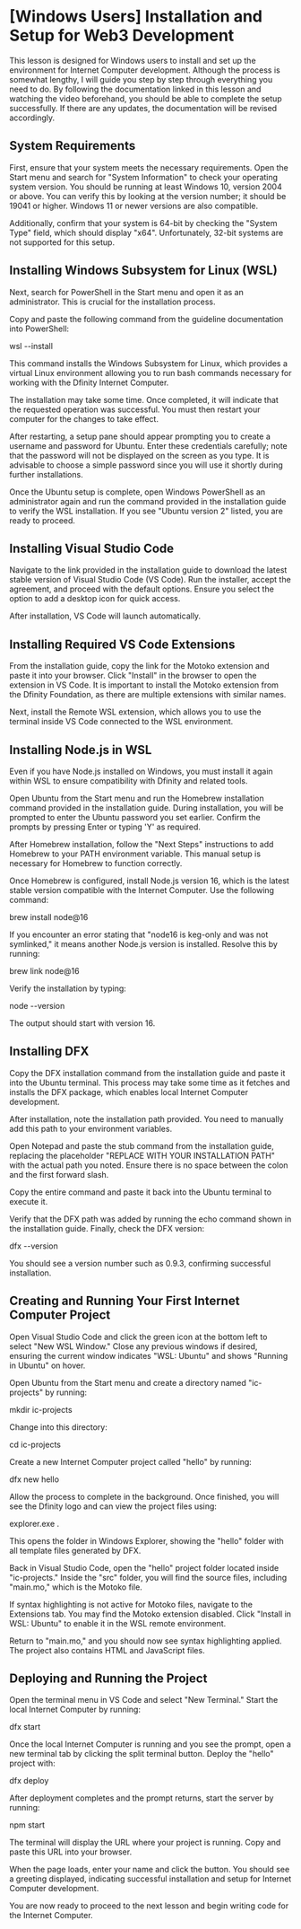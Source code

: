 # \[Windows Users\] Installation and Setup for Web3 Development

This lesson is designed for Windows users to install and set up the environment for Internet Computer development. Although the process is somewhat lengthy, I will guide you step by step through everything you need to do. By following the documentation linked in this lesson and watching the video beforehand, you should be able to complete the setup successfully. If there are any updates, the documentation will be revised accordingly.

## System Requirements

First, ensure that your system meets the necessary requirements. Open the Start menu and search for "System Information" to check your operating system version. You should be running at least Windows 10, version 2004 or above. You can verify this by looking at the version number; it should be 19041 or higher. Windows 11 or newer versions are also compatible.

Additionally, confirm that your system is 64-bit by checking the "System Type" field, which should display "x64". Unfortunately, 32-bit systems are not supported for this setup.

## Installing Windows Subsystem for Linux (WSL)

Next, search for PowerShell in the Start menu and open it as an administrator. This is crucial for the installation process.

Copy and paste the following command from the guideline documentation into PowerShell:

wsl --install

This command installs the Windows Subsystem for Linux, which provides a virtual Linux environment allowing you to run bash commands necessary for working with the Dfinity Internet Computer.

The installation may take some time. Once completed, it will indicate that the requested operation was successful. You must then restart your computer for the changes to take effect.

After restarting, a setup pane should appear prompting you to create a username and password for Ubuntu. Enter these credentials carefully; note that the password will not be displayed on the screen as you type. It is advisable to choose a simple password since you will use it shortly during further installations.

Once the Ubuntu setup is complete, open Windows PowerShell as an administrator again and run the command provided in the installation guide to verify the WSL installation. If you see "Ubuntu version 2" listed, you are ready to proceed.

## Installing Visual Studio Code

Navigate to the link provided in the installation guide to download the latest stable version of Visual Studio Code (VS Code). Run the installer, accept the agreement, and proceed with the default options. Ensure you select the option to add a desktop icon for quick access.

After installation, VS Code will launch automatically.

## Installing Required VS Code Extensions

From the installation guide, copy the link for the Motoko extension and paste it into your browser. Click "Install" in the browser to open the extension in VS Code. It is important to install the Motoko extension from the Dfinity Foundation, as there are multiple extensions with similar names.

Next, install the Remote WSL extension, which allows you to use the terminal inside VS Code connected to the WSL environment.

## Installing Node.js in WSL

Even if you have Node.js installed on Windows, you must install it again within WSL to ensure compatibility with Dfinity and related tools.

Open Ubuntu from the Start menu and run the Homebrew installation command provided in the installation guide. During installation, you will be prompted to enter the Ubuntu password you set earlier. Confirm the prompts by pressing Enter or typing 'Y' as required.

After Homebrew installation, follow the "Next Steps" instructions to add Homebrew to your PATH environment variable. This manual setup is necessary for Homebrew to function correctly.

Once Homebrew is configured, install Node.js version 16, which is the latest stable version compatible with the Internet Computer. Use the following command:

brew install node@16

If you encounter an error stating that "node16 is keg-only and was not symlinked," it means another Node.js version is installed. Resolve this by running:

brew link node@16

Verify the installation by typing:

node --version

The output should start with version 16.

## Installing DFX

Copy the DFX installation command from the installation guide and paste it into the Ubuntu terminal. This process may take some time as it fetches and installs the DFX package, which enables local Internet Computer development.

After installation, note the installation path provided. You need to manually add this path to your environment variables.

Open Notepad and paste the stub command from the installation guide, replacing the placeholder "REPLACE WITH YOUR INSTALLATION PATH" with the actual path you noted. Ensure there is no space between the colon and the first forward slash.

Copy the entire command and paste it back into the Ubuntu terminal to execute it.

Verify that the DFX path was added by running the echo command shown in the installation guide. Finally, check the DFX version:

dfx --version

You should see a version number such as 0.9.3, confirming successful installation.

## Creating and Running Your First Internet Computer Project

Open Visual Studio Code and click the green icon at the bottom left to select "New WSL Window." Close any previous windows if desired, ensuring the current window indicates "WSL: Ubuntu" and shows "Running in Ubuntu" on hover.

Open Ubuntu from the Start menu and create a directory named "ic-projects" by running:

mkdir ic-projects

Change into this directory:

cd ic-projects

Create a new Internet Computer project called "hello" by running:

dfx new hello

Allow the process to complete in the background. Once finished, you will see the Dfinity logo and can view the project files using:

explorer.exe .

This opens the folder in Windows Explorer, showing the "hello" folder with all template files generated by DFX.

Back in Visual Studio Code, open the "hello" project folder located inside "ic-projects." Inside the "src" folder, you will find the source files, including "main.mo," which is the Motoko file.

If syntax highlighting is not active for Motoko files, navigate to the Extensions tab. You may find the Motoko extension disabled. Click "Install in WSL: Ubuntu" to enable it in the WSL remote environment.

Return to "main.mo," and you should now see syntax highlighting applied. The project also contains HTML and JavaScript files.

## Deploying and Running the Project

Open the terminal menu in VS Code and select "New Terminal." Start the local Internet Computer by running:

dfx start

Once the local Internet Computer is running and you see the prompt, open a new terminal tab by clicking the split terminal button. Deploy the "hello" project with:

dfx deploy

After deployment completes and the prompt returns, start the server by running:

npm start

The terminal will display the URL where your project is running. Copy and paste this URL into your browser.

When the page loads, enter your name and click the button. You should see a greeting displayed, indicating successful installation and setup for Internet Computer development.

You are now ready to proceed to the next lesson and begin writing code for the Internet Computer.
